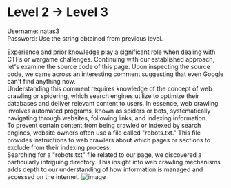# Level 2 -> Level 3 <br>
Username: natas3 <br>
Password: Use the string obtained from previous level. <br>

Experience and prior knowledge play a significant role when dealing with CTFs or wargame challenges. Continuing with our established approach, let's examine the source code of this page. Upon inspecting the source code, we came across an interesting comment suggesting that even Google can't find anything now.
<br>
Understanding this comment requires knowledge of the concept of web crawling or spidering, which search engines utilize to optimize their databases and deliver relevant content to users. In essence, web crawling involves automated programs, known as spiders or bots, systematically navigating through websites, following links, and indexing information.
<br>
To prevent certain content from being crawled or indexed by search engines, website owners often use a file called "robots.txt." This file provides instructions to web crawlers about which pages or sections to exclude from their indexing process.
<br>
Searching for a "robots.txt" file related to our page, we discovered a particularly intriguing directory. This insight into web crawling mechanisms adds depth to our understanding of how information is managed and accessed on the internet.
![image](https://github.com/MHKace/Walkthroughs/assets/157091170/892858fb-20be-4136-8869-67283f404b7b)
